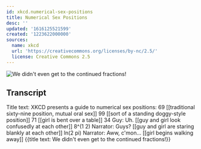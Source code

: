 ```yaml
---
id: xkcd.numerical-sex-positions
title: Numerical Sex Positions
desc: ''
updated: '1616125521599'
created: '1223622000000'
sources:
  name: xkcd
  url: 'https://creativecommons.org/licenses/by-nc/2.5/'
  license: Creative Commons 2.5
---
```

![We didn't even get to the continued fractions!](https://imgs.xkcd.com/comics/numerical_sex_positions.png)

## Transcript
Title text: XKCD presents a guide to numerical sex positions:
69 
[[traditional sixty-nine position, mutual oral sex]]
99 
[[sort of a standing doggy-style position]]
71 
[[girl is bent over a table]]
34 
Guy: Uh. 
[[guy and girl look confusedly at each other]]
8^(1
2) 
Narrator: Guys? 
[[guy and girl are staring blankly at each other]]
ln(2 pi) 
Narrator: Aww, c'mon... 
[[girl begins walking away]]
{{title text: We didn't even get to the continued fractions!}}
